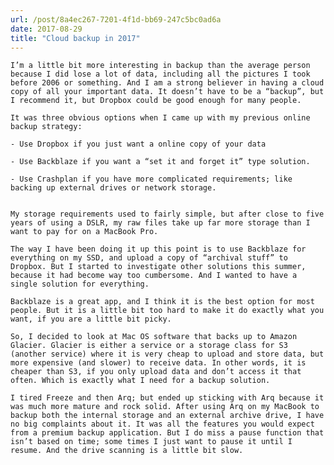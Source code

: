```yaml
---
url: /post/8a4ec267-7201-4f1d-bb69-247c5bc0ad6a
date: 2017-08-29
title: "Cloud backup in 2017"
---
```


<div class="kg-card-markdown">

  <p>

    I’m a little bit more interesting in backup than the average person because I did lose a lot of data, including all the pictures I took before 2006 or something. And I am a strong believer in having a cloud copy of all your important data. It doesn’t have to be a “backup”, but I recommend it, but Dropbox could be good enough for many people.

  </p>

  

  <p>

    It was three obvious options when I came up with my previous online backup strategy:

  </p>

  

  <pre><code>- Use Dropbox if you just want a online copy of your data

- Use Backblaze if you want a “set it and forget it” type solution. 

- Use Crashplan if you have more complicated requirements; like backing up external drives or network storage. 

</code></pre>

  

  <p>

    My storage requirements used to fairly simple, but after close to five years of using a DSLR, my raw files take up far more storage than I want to pay for on a MacBook Pro.

  </p>

  

  <p>

    The way I have been doing it up this point is to use Backblaze for everything on my SSD, and upload a copy of “archival stuff” to Dropbox. But I started to investigate other solutions this summer, because it had become way too cumbersome. And I wanted to have a single solution for everything.

  </p>

  

  <p>

    Backblaze is a great app, and I think it is the best option for most people. But it is a little bit too hard to make it do exactly what you want, if you are a little bit picky.

  </p>

  

  <p>

    So, I decided to look at Mac OS software that backs up to Amazon Glacier. Glacier is either a service or a storage class for S3 (another service) where it is very cheap to upload and store data, but more expensive (and slower) to receive data. In other words, it is cheaper than S3, if you only upload data and don’t access it that often. Which is exactly what I need for a backup solution.

  </p>

  

  <p>

    I tired Freeze and then Arq; but ended up sticking with Arq because it was much more mature and rock solid. After using Arq on my MacBook to backup both the internal storage and an external archive drive, I have no big complaints about it. It was all the features you would expect from a premium backup application. But I do miss a pause function that isn’t based on time; some times I just want to pause it until I resume. And the drive scanning is a little bit slow.

  </p>

</div>